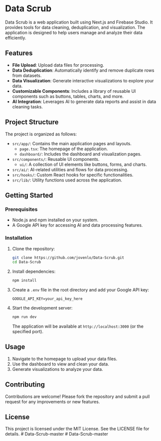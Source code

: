 # Data Scrub

Data Scrub is a web application built using Next.js and Firebase Studio. It provides tools for data cleaning, deduplication, and visualization. The application is designed to help users manage and analyze their data efficiently.

## Features

- **File Upload**: Upload data files for processing.
- **Data Deduplication**: Automatically identify and remove duplicate rows from datasets.
- **Data Visualization**: Generate interactive visualizations to explore your data.
- **Customizable Components**: Includes a library of reusable UI components such as buttons, tables, charts, and more.
- **AI Integration**: Leverages AI to generate data reports and assist in data cleaning tasks.

## Project Structure

The project is organized as follows:

- `src/app/`: Contains the main application pages and layouts.
  - `page.tsx`: The homepage of the application.
  - `dashboard/`: Includes the dashboard and visualization pages.
- `src/components/`: Reusable UI components.
  - `ui/`: A collection of UI elements like buttons, forms, and charts.
- `src/ai/`: AI-related utilities and flows for data processing.
- `src/hooks/`: Custom React hooks for specific functionalities.
- `src/lib/`: Utility functions used across the application.

## Getting Started

### Prerequisites

- Node.js and npm installed on your system.
- A Google API key for accessing AI and data processing features.

### Installation

1. Clone the repository:
   ```bash
   git clone https://github.com/jovenlo/Data-Scrub.git
   cd Data-Scrub
   ```

2. Install dependencies:
   ```bash
   npm install
   ```

3. Create a `.env` file in the root directory and add your Google API key:
   ```env
   GOOGLE_API_KEY=your_api_key_here
   ```

4. Start the development server:
   ```bash
   npm run dev
   ```

   The application will be available at `http://localhost:3000` (or the specified port).

## Usage

1. Navigate to the homepage to upload your data files.
2. Use the dashboard to view and clean your data.
3. Generate visualizations to analyze your data.

## Contributing

Contributions are welcome! Please fork the repository and submit a pull request for any improvements or new features.

## License

This project is licensed under the MIT License. See the LICENSE file for details.
#   D a t a - S c r u b - m a s t e r  
 #   D a t a - S c r u b - m a s t e r  
 